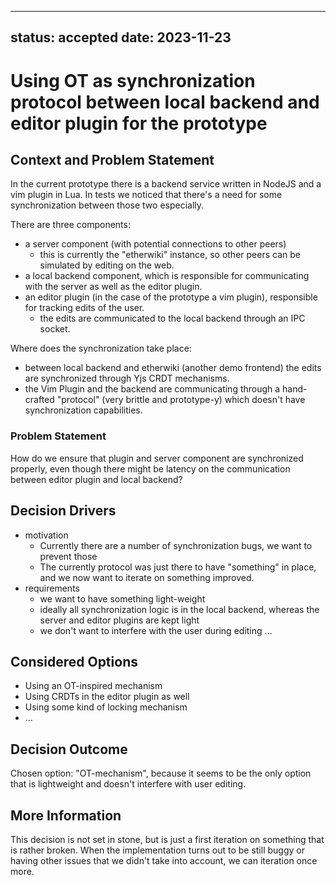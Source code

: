 <!--
SPDX-FileCopyrightText: 2024 blinry <mail@blinry.org>
SPDX-FileCopyrightText: 2024 zormit <nt4u@kpvn.de>

SPDX-License-Identifier: CC-BY-SA-4.0
-->

---
status: accepted
date: 2023-11-23
---
# Using OT as synchronization protocol between local backend and editor plugin for the prototype

## Context and Problem Statement

In the current prototype there is a backend service written in NodeJS and a vim plugin in Lua.
In tests we noticed that there's a need for some synchronization between those two especially.

There are three components:
- a server component (with potential connections to other peers)
    - this is currently the "etherwiki" instance, so other peers can be simulated by editing on the web.
- a local backend component, which is responsible for communicating with the server as well as the editor plugin.
- an editor plugin (in the case of the prototype a vim plugin), responsible for tracking edits of the user.
    - the edits are communicated to the local backend through an IPC socket.

Where does the synchronization take place:
- between local backend and etherwiki (another demo frontend) the edits are synchronized through Yjs CRDT mechanisms.
- the Vim Plugin and the backend are communicating through a hand-crafted "protocol" (very brittle and prototype-y)
  which doesn't have synchronization capabilities.

### Problem Statement
How do we ensure that plugin and server component are synchronized properly, even though there might be latency on the communication between editor plugin and local backend?

<!-- This is an optional element. Feel free to remove. -->
## Decision Drivers

* motivation
    * Currently there are a number of synchronization bugs, we want to prevent those
    * The currently protocol was just there to have "something" in place, and we now want to iterate
      on something improved.
* requirements
    * we want to have something light-weight
    * ideally all synchronization logic is in the local backend, whereas the server and editor plugins are kept light
    * we don't want to interfere with the user during editing
… <!-- numbers of drivers can vary -->

## Considered Options

* Using an OT-inspired mechanism
* Using CRDTs in the editor plugin as well
* Using some kind of locking mechanism
* … <!-- numbers of options can vary -->

## Decision Outcome

Chosen option: "OT-mechanism", because
it seems to be the only option that is lightweight and doesn't interfere with user editing.

<!-- This is an optional element. Feel free to remove. -->
## More Information

This decision is not set in stone, but is just a first iteration on something that is rather broken.
When the implementation turns out to be still buggy or having other issues that we didn't take into account,
we can iteration once more.

